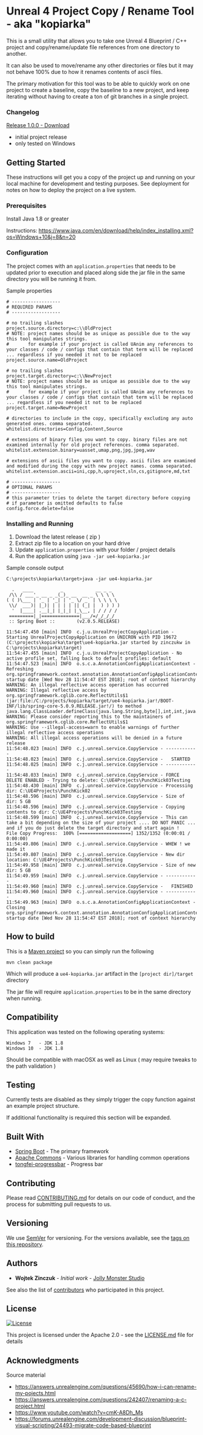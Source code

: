 # Unreal 4 Project Copy / Rename Tool - aka "kopiarka"


This is a small utility that allows you to take one Unreal 4 Blueprint / C++ project and copy/rename/update file references from one directory to another.

It can also be used to move/rename any other directories or files but it may not behave 100% due to how it renames contents of ascii files.

The primary motivation for this tool was to be able to quickly work on one project to create a baseline, copy the baseline to a new project, and keep iterating without having to create a ton of git branches in a single project.

### Changelog

[Release 1.0.0 - Download](https://github.com/jollymonsterstudio/ue4-kopiarka/releases/tag/1.0.0)
* initial project release
* only tested on Windows

## Getting Started

These instructions will get you a copy of the project up and running on your local machine for development and testing purposes. See deployment for notes on how to deploy the project on a live system.

### Prerequisites

Install Java 1.8 or greater
 
Instructions: https://www.java.com/en/download/help/index_installing.xml?os=Windows+10&j=8&n=20

### Configuration
The project comes with an `application.properties` that needs to be updated prior to execution and placed along side the jar file in the same directory you will be running it from.

Sample properties

```properties
# ------------------
# REQUIRED PARAMS
# ------------------

# no trailing slashes
project.source.directory=c:\\OldProject
# NOTE: project names should be as unique as possible due to the way this tool manipulates strings.
#       for example if your project is called UAnim any references to your classes / code / configs that contain that term will be replaced ... regardless if you needed it not to be replaced
project.source.name=OldProject

# no trailing slashes
project.target.directory=c:\\NewProject
# NOTE: project names should be as unique as possible due to the way this tool manipulates strings.
#       for example if your project is called UAnim any references to your classes / code / configs that contain that term will be replaced ... regardless if you needed it not to be replaced
project.target.name=NewProject

# directories to include in the copy, specifically excluding any auto generated ones. comma separated.
whitelist.directories=Config,Content,Source

# extensions of binary files you want to copy. binary files are not examined internally for old project references. comma separated.
whitelist.extension.binary=uasset,umap,png,jpg,jpeg,wav

# extensions of ascii files you want to copy. ascii files are examined and modified during the copy with new project names. comma separated.
whitelist.extension.ascii=ini,cpp,h,uproject,sln,cs,gitignore,md,txt

# ------------------
# OPTIONAL PARAMS
# ------------------
# this parameter tries to delete the target directory before copying
# if parameter is omitted defaults to false
config.force.delete=false
```


### Installing and Running

1. Download the latest release ( zip )
1. Extract zip file to a location on your hard drive
1. Update `application.properties` with your folder / project details
1. Run the application using `java -jar ue4-kopiarka.jar`

Sample console output

```
C:\projects\kopiarka\target>java -jar ue4-kopiarka.jar

  .   ____          _            __ _ _
 /\\ / ___'_ __ _ _(_)_ __  __ _ \ \ \ \
( ( )\___ | '_ | '_| | '_ \/ _` | \ \ \ \
 \\/  ___)| |_)| | | | | || (_| |  ) ) ) )
  '  |____| .__|_| |_|_| |_\__, | / / / /
 =========|_|==============|___/=/_/_/_/
 :: Spring Boot ::        (v2.0.5.RELEASE)

11:54:47.450 [main] INFO  c.j.u.UnrealProjectCopyApplication - Starting UnrealProjectCopyApplication on UNICRON with PID 19672 (C:\projects\kopiarka\target\ue4-kopiarka.jar started by zinczukw in C:\projects\kopiarka\target)
11:54:47.455 [main] INFO  c.j.u.UnrealProjectCopyApplication - No active profile set, falling back to default profiles: default
11:54:47.523 [main] INFO  o.s.c.a.AnnotationConfigApplicationContext - Refreshing org.springframework.context.annotation.AnnotationConfigApplicationContext@510f3d34: startup date [Wed Nov 28 11:54:47 EST 2018]; root of context hierarchy
WARNING: An illegal reflective access operation has occurred
WARNING: Illegal reflective access by org.springframework.cglib.core.ReflectUtils$1 (jar:file:/C:/projects/kopiarka/target/ue4-kopiarka.jar!/BOOT-INF/lib/spring-core-5.0.9.RELEASE.jar!/) to method java.lang.ClassLoader.defineClass(java.lang.String,byte[],int,int,java.security.ProtectionDomain)
WARNING: Please consider reporting this to the maintainers of org.springframework.cglib.core.ReflectUtils$1
WARNING: Use --illegal-access=warn to enable warnings of further illegal reflective access operations
WARNING: All illegal access operations will be denied in a future release
11:54:48.023 [main] INFO  c.j.unreal.service.CopyService - ------------
11:54:48.023 [main] INFO  c.j.unreal.service.CopyService -   STARTED
11:54:48.025 [main] INFO  c.j.unreal.service.CopyService - ------------
11:54:48.033 [main] INFO  c.j.unreal.service.CopyService - FORCE DELETE ENABLED - Trying to delete: C:\UE4Projects\PunchKick03Testing
11:54:48.430 [main] INFO  c.j.unreal.service.CopyService - Processing dir: C:\UE4Projects\PunchKick02
11:54:48.596 [main] INFO  c.j.unreal.service.CopyService - Size of dir: 5 GB
11:54:48.596 [main] INFO  c.j.unreal.service.CopyService - Copying contents to dir: C:\UE4Projects\PunchKick03Testing
11:54:48.599 [main] INFO  c.j.unreal.service.CopyService - This can take a bit depending on the size of your project .... DO NOT PANIC ... and if you do just delete the target directory and start again !
File Copy Progress:  100% [===================] 1352/1352 (0:00:01 / 0:00:00)
11:54:49.806 [main] INFO  c.j.unreal.service.CopyService - WHEW ! we made it
11:54:49.807 [main] INFO  c.j.unreal.service.CopyService - New dir location: C:\UE4Projects\PunchKick03Testing
11:54:49.958 [main] INFO  c.j.unreal.service.CopyService - Size of new dir: 5 GB
11:54:49.959 [main] INFO  c.j.unreal.service.CopyService - ------------
11:54:49.960 [main] INFO  c.j.unreal.service.CopyService -   FINISHED
11:54:49.960 [main] INFO  c.j.unreal.service.CopyService - ------------
11:54:49.963 [main] INFO  o.s.c.a.AnnotationConfigApplicationContext - Closing org.springframework.context.annotation.AnnotationConfigApplicationContext@510f3d34: startup date [Wed Nov 28 11:54:47 EST 2018]; root of context hierarchy

```

## How to build

This is a [Maven project](https://maven.apache.org/) so you can simply run the following
```
mvn clean package
```
Which will produce a `ue4-kopiarka.jar` artifact in the `[project dir]/target` directory

The jar file will require `application.properties` to be in the same directory when running.

## Compatibility 
This application was tested on the following operating systems:
```
Windows 7   - JDK 1.8
Windows 10  - JDK 1.8
```
Should be compatible with macOSX as well as Linux ( may require tweaks to the path validation )

## Testing
Currently tests are disabled as they simply trigger the copy function against an example project structure. 

If additional functionality is required this section will be expanded.

## Built With

* [Spring Boot](http://spring.io/projects/spring-boot) - The primary framework
* [Apache Commons](https://commons.apache.org/) - Various libraries for handling common operations
* [tongfei-progressbar](https://github.com/ctongfei/progressbar) - Progress bar

## Contributing

Please read [CONTRIBUTING.md](CONTRIBUTING.md) for details on our code of conduct, and the process for submitting pull requests to us.

## Versioning

We use [SemVer](http://semver.org/) for versioning. For the versions available, see the [tags on this repository](https://github.com/your/project/tags). 

## Authors

* **Wojtek Zinczuk** - *Initial work* - [Jolly Monster Studio](http://jollymonsterstudio.com)

See also the list of [contributors](https://github.com/jollymonsterstudio/ue4-kopiarka/graphs/contributors) who participated in this project.

## License
[![License](https://img.shields.io/badge/License-Apache%202.0-blue.svg)](https://opensource.org/licenses/Apache-2.0)

This project is licensed under the Apache 2.0 - see the [LICENSE.md](LICENSE.md) file for details

## Acknowledgments

Source material
* https://answers.unrealengine.com/questions/45690/how-i-can-rename-my-pojects.html
* https://answers.unrealengine.com/questions/242407/renaming-a-c-project.html
* https://www.youtube.com/watch?v=cmK-A8Dh_Ms
* https://forums.unrealengine.com/development-discussion/blueprint-visual-scripting/24493-migrate-code-based-blueprint
